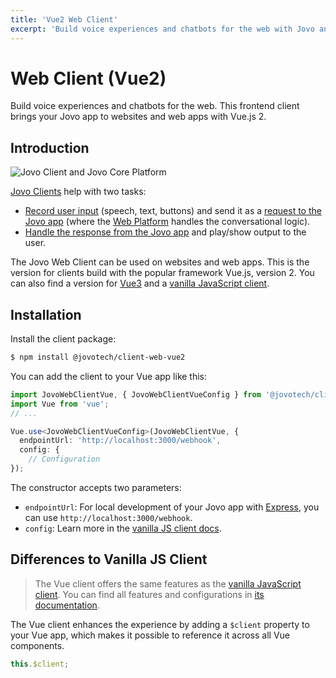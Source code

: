 ```yaml
---
title: 'Vue2 Web Client'
excerpt: 'Build voice experiences and chatbots for the web with Jovo and VueJS v2.'
---
```


# Web Client (Vue2)

Build voice experiences and chatbots for the web. This frontend client brings your Jovo app to websites and web apps with Vue.js 2.

## Introduction

![Jovo Client and Jovo Core Platform](https://github.com/jovotech/jovo-framework/raw/master/jovo-platforms/jovo-platform-core/img/jovo-client-platform-communication.png 'How Jovo Core Platform communicates with clients like web apps')

[Jovo Clients](https://www.jovo.tech/docs/clients) help with two tasks:

- [Record user input](#record-user-input) (speech, text, buttons) and send it as a [request to the Jovo app](#send-a-request-to-jovo) (where the [Web Platform](https://www.jovo.tech/marketplace/platform-web) handles the conversational logic).
- [Handle the response from the Jovo app](#handle-the-response-from-jovo) and play/show output to the user.

The Jovo Web Client can be used on websites and web apps. This is the version for clients build with the popular framework Vue.js, version 2. You can also find a version for [Vue3](https://www.jovo.tech/marketplace/client-web-vue3) and a [vanilla JavaScript client](https://www.jovo.tech/marketplace/client-web).

## Installation

Install the client package:

```bash
$ npm install @jovotech/client-web-vue2
```

You can add the client to your Vue app like this:

```typescript
import JovoWebClientVue, { JovoWebClientVueConfig } from '@jovotech/client-web-vue2';
import Vue from 'vue';
// ...

Vue.use<JovoWebClientVueConfig>(JovoWebClientVue, {
  endpointUrl: 'http://localhost:3000/webhook',
  config: {
    // Configuration
});
```

The constructor accepts two parameters:

- `endpointUrl`: For local development of your Jovo app with [Express](https://www.jovo.tech/marketplace/server-express), you can use `http://localhost:3000/webhook`.
- `config`: Learn more in the [vanilla JS client docs](https://www.jovo.tech/marketplace/client-web#configuration).

## Differences to Vanilla JS Client

> The Vue client offers the same features as the [vanilla JavaScript client](https://www.jovo.tech/marketplace/client-web). You can find all features and configurations in [its documentation](https://www.jovo.tech/marketplace/client-web).

The Vue client enhances the experience by adding a `$client` property to your Vue app, which makes it possible to reference it across all Vue components.

```typescript
this.$client;
```
